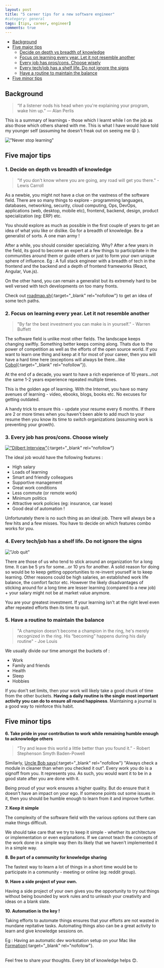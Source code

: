 ```yaml
---
layout: post
title: "5 career tips for a new software engineer"
#category: general
tags: [tips, career, engineer]
comments: true
---
```


<!-- TOC -->

- [Background](#background)
- [Five major tips](#five-major-tips)
  - [Decide on depth vs breadth of knowledge](#decide-on-depth-vs-breadth-of-knowledge)
  - [Focus on learning every year. Let it not resemble another](#focus-on-learning-every-year-let-it-not-resemble-another)
  - [Every job has pros/cons. Choose wisely](#every-job-has-proscons-choose-wisely)
  - [Every tech/job has a shelf life. Do not ignore the signs](#every-techjob-has-a-shelf-life-do-not-ignore-the-signs)
  - [Have a routine to maintain the balance](#have-a-routine-to-maintain-the-balance)
- [Five minor tips](#five-minor-tips)

<!-- /TOC -->
## Background

> “If a listener nods his head when you're explaining your program, wake him up.” — Alan Perlis

This is a summary of learnings - those which I learnt while I on the job as also those which others shared with me.
This is what I have would have told my younger self (assuming he doesn't freak out on seeing me :stuck_out_tongue_closed_eyes: ).

!["Never stop learning"](/assets/images/engineer-lessons/never-stop-learning.png "Never stop learning")

## Five major tips

### 1. Decide on depth vs breadth of knowledge

> "If you don't know where you are going, any road will get you there."  - Lewis Carroll

As a newbie, you might not have a clue on the vastness of the software field. There are so many things to explore - programming languages, databases, networking, security, cloud computing, Ops, DevOps, applications (web, desktop, mobile etc), frontend, backend, design, product specialization (eg: ERP) etc.

You should explore as much as possible in the first couple of years to get an idea of what yoiu like or dislike. Go for a breadth of knowledge. Be a generalist of sorts. A one man army !

After a while, you should consider specializing. Why? After a few years in the field, its good to become an expert at a few things to participitate in the communities around them or guide others or just to form your own unique sphere of influence. Eg : A full stack engineer with a breadth of tech in the frontend and the backend and a depth of frontend frameworks (React, Angular, Vue.js).

On the other hand, you can remain a generalist but its extremely hard to be well versed with tech developments on too many fronts.

Check out [roadmap.sh](https://roadmap.sh/){:target="_blank" rel="nofollow"} to get an idea of some tech paths.

### 2. Focus on learning every year. Let it not resemble another

> "By far the best investment you can make is in yourself."  - Warren Buffett

The software field is unlike most other fields. The landscape keeps changing swiftly. Something better keeps coming along. Thats due to the power of competition as well as the efforts of the open source world.
If you want to learn one thing and keep at it for most of your career, then you will have a hard time here (exceptions will always be there...like [Cobol](https://thenewstack.io/cobol-everywhere-will-maintain/){:target="_blank" rel="nofollow"}).

At the end of a decade, you want to have a rich experience of 10 years...not the same 1-2 years experience repeated multiple times.

This is the golden age of learning. With the Internet, you have so many avenues of learning - video, ebooks, blogs, books etc. No excuses for getting outdated.

A handy trick to ensure this - update your resume every 6 months. If there are 2 or more times when you haven't been able to add much to your resume then you know its time to switch organizations (assuming work is preventing your growth).

### 3. Every job has pros/cons. Choose wisely

[!["Dilbert Interview"](/assets/images/engineer-lessons/dilbert-interview.gif "Dilbert Interview")](https://dilbert.com/strip/2015-12-21){:target="_blank" rel="nofollow"}

The ideal job would have the following features :

- High salary
- Loads of learning
- Smart and friendly colleagues
- Supportive management
- Great work conditions
- Less commute (or remote work)
- Minimum politics
- Attractive work policies (eg: insurance, car lease)
- Good deal of automation !

Unfortunately there is no such thing as an ideal job. There will always be a few hits and a few misses.
You have to decide on which features combo works for you.

### 4. Every tech/job has a shelf life. Do not ignore the signs

!["Job quit"](/assets/images/engineer-lessons/job-quit.png "Job quit")

There are those of us who tend to stick around an organization for a long time. It can be 5 yrs for some...or 10 yrs for another. A solid reason for doing so would be to keep getting opportunities to re-invent yourself ie to keep learning. Other reasons could be high salaries, an established work life balance, the comfort factor etc.
However the likely disadvantages of sticking around for a long time are lesser learning (compared to a new job) + your salary might not be at market value anymore.

You are your greatest investment. If your learning isn't at the right level even after repeated efforts then its time to quit.

### 5. Have a routine to maintain the balance

> "A champion doesn't become a champion in the ring, he's merely recognized in the ring. His “becoming” happens during his daily routine" - Joe Louis

We usually divide our time amongst the buckets of :

- Work
- Family and friends
- Health
- Sleep
- Hobbies

If you don't set limits, then your work will likely take a good chunk of time from the other buckets.
**Having a daily routine is the single most important activity you can do to ensure all round happiness**.
Maintaining a journal is a good way to reinforce this habit.

## Five minor tips

**6. Take pride in your contribution to work while remaining humble enough to acknowledge others**

> “Try and leave this world a little better than you found it.” - Robert Stephenson Smyth Baden-Powell

Similarly, [Uncle Bob says](https://learning.oreilly.com/library/view/97-things-every/9780596809515/ch08.html){:target="_blank" rel="nofollow"} "Always check a module in cleaner than when you checked it out".
Every work you do is a signoff from you. It represents you. As such, you would want it to be in a good state after you are done with it.

Being proud of your work ensures a higher quality. But do ensure that it doesn't have an impact on your ego. If someone points out some issues in it, then you should be humble enough to learn from it and improve further.

**7. Keep it simple**

The complexity of the software field with the various options out there can make things difficult.

We should take care that we try to keep it simple - whether its architecture or implementation or even explanations.
If we cannot teach the concepts of the work done in a simple way then its likely that we haven't implemented it in a simple way.

**8. Be part of a community for knowledge sharing**

The fastest way to learn a lot of things in a short time would be to participate in a community - meeting or online (eg: reddit group).

**9. Have a side project of your own.**

Having a side project of your own gives you the opportunity to try out things without being bounded by work rules and to unleash your creativity and ideas on a blank slate.

**10. Automation is the key !**

Taking efforts to automate things ensures that your efforts are not wasted in mundane repitative tasks.
Automating things also can be a great activity to learn and give knowledge sessions on.

Eg : Having an automatic dev workstation setup on your Mac like [Formation](https://github.com/minamarkham/formation){:target="_blank" rel="nofollow"}.

<br/>Feel free to share your thoughts. Every bit of knowledge helps :blush:.
